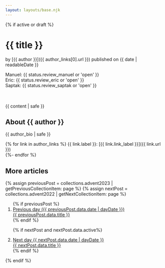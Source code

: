 ```yaml
---
layout: layouts/base.njk
---
```

<div class="advent">

{% if active or draft %}
# {{ title }}

by [{{ author }}]({{ author_links[0].url }}) published on <time datetime="{{ date | htmlDateString }}">{{ date | readableDate }}</time> 

<div class="status status--{{ status.review_manuel }} ">Manuel: <span>{{ status.review_manuel or 'open' }}</span></div>
<div class="status status--{{ status.review_eric }} ">Eric: <span>{{ status.review_eric or 'open' }}</span></div>
<div class="status status--{{ status.review_saptak }} ">Saptak: <span>{{ status.review_saptak or 'open' }}</span></div>
<br><br>

{{ content | safe }}

## About {{ author }}

{{ author_bio | safe }}

{% for link in author_links %}
  {{ link.label }}: [{{ link.link_label }}]({{ link.url }})   
{%- endfor %}

## More articles

{% assign previousPost = collections.advent2023 | getPreviousCollectionItem: page %}
{% assign nextPost = collections.advent2022 | getNextCollectionItem: page %}

<nav aria-label="Select next or previous entry">
<ol class="page-nav">
{% if previousPost %}
<li class="page-nav__item page-nav__item--prev">
<a class="page-nav__link page-nav__link--prev" href="{{ previousPost.url }}" rel="prev">
<div class="page-nav__label">Previous day ({{ previousPost.data.date | dayDate }})</div>
{{ previousPost.data.title }}
</a>
</li>
{% endif %}

{% if nextPost and nextPost.data.active%}
<li class="page-nav__item page-nav__item--next">
<a class="page-nav__link page-nav__link--next" href="{{ nextPost.url }}" rel="next">
<div class="page-nav__label">Next day {{ nextPost.data.date | dayDate }}</div>
{{ nextPost.data.title }}
</a>
</li>
{% endif %}
</ol>
</nav>

{% endif %}

</div>
